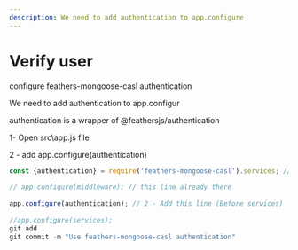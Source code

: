 ```yaml
---
description: We need to add authentication to app.configure
---
```


# Verify user

configure feathers-mongoose-casl authentication

We need to add authentication to app.configur

 authentication is a wrapper of @feathersjs/authentication​

1- Open src\app.js file

2 - add app.configure\(authentication\)

```javascript
const {authentication} = require('feathers-mongoose-casl').services; // ADD THIS LINE
​
// app.configure(middleware); // this line already there
​
app.configure(authentication); // 2 - Add this line (Before services)
​
//app.configure(services);
git add .
git commit -m "Use feathers-mongoose-casl authentication"
```

